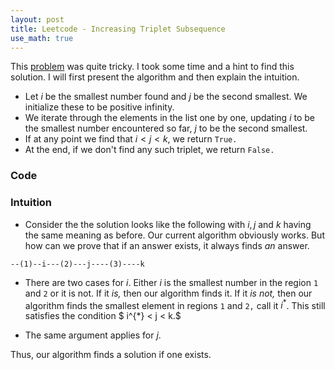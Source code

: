 ```yaml
---
layout: post
title: Leetcode - Increasing Triplet Subsequence
use_math: true
---
```


This [problem](https://leetcode.com/problems/increasing-triplet-subsequence/) was quite tricky. I took some time and a hint to find this solution. I will first present the algorithm and then explain the intuition. 

*  Let $i$ be the smallest number found and $j$ be the second smallest. We initialize these to be positive infinity.
*  We iterate through the elements in the list one by one, updating $i$ to be the smallest number encountered so far, $j$ to be the second smallest.
*  If at any point we find that $i < j < k$, we return `True.`
*  At the end, if we don't find any such triplet, we return `False.`

### Code
<script src="https://gist.github.com/adijo/56193cd8a85c875622802163fb32ee95.js"></script>

### Intuition

*  Consider the the solution looks like the following with $i, j$ and $k$ having the same meaning as before. Our current algorithm obviously works. But how can we prove that if an answer exists, it always finds *an* answer.

`--(1)--i---(2)---j----(3)----k`

*  There are two cases for $i.$ Either $i$ is the smallest number in the region `1` and `2` or it is not. If it *is,* then our algorithm finds it. If it *is not,* then our algorithm finds the smallest element in regions `1` and `2,` call it $i^{*}$. This still satisfies the condition $ i^{*} < j < k.$

*  The same argument applies for $j.$ 

Thus, our algorithm finds a solution if one exists.
